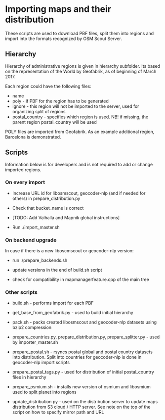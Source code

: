 
# Importing maps and their distribution

These scripts are used to download PBF files, split them into regions
and import into the formats recognized by OSM Scout Server.


## Hierarchy

Hierarchy of administrative regions is given in hierarchy
subfolder. Its based on the representation of the World by Geofabrik,
as of beginning of March 2017. 

Each region could have the following files:

* name
* poly - if PBF for the region has to be generated
* ignore - this region will not be imported to the server, used for
  organizing split of regions
* postal_country - specifies which region is used. NB! if missing, the
  parent region postal_country will be used
  
POLY files are imported from Geofabrik. As an example additional
region, Barcelona is demonstrated.


## Scripts

Information below is for developers and is not required to add or
change imported regions.

### On every import

* Increase URL id for libosmscout, geocoder-nlp (and if needed for
  others) in prepare_distribution.py
  
* Check that bucket_name is correct

* [TODO: Add Valhalla and Mapnik global instructions]

* Run ./import_master.sh 


### On backend upgrade

In case if there is a new liboscmscout or geocoder-nlp version:

* run ./prepare_backends.sh

* update versions in the end of build.sh script

* check for compatibility in mapmanagerfeature.cpp of the main tree


### Other scripts

* build.sh - performs import for each PBF

* get_base_from_geofabrik.py - used to build initial hierarchy

* pack.sh - packs created libosmscout and geocoder-nlp datasets using
  bzip2 compression
  
* prepare_countries.py, prepare_distribution.py, prepare_splitter.py - used by importer_master.sh

* prepare_postal.sh - rsyncs postal global and postal country datasets
  into distribution. Split into countries for geocoder-nlp is done in
  geocoder-nlp import scripts
  
* prepare_postal_tags.py - used for distribution of initial
  postal_country files in hierarchy

* prepare_osmium.sh - installs new version of osmium and libosmium
  used to split planet into regions
  
* update_distribution.py - used on the distribution server to update
  maps distribution from S3 cloud / HTTP server. See note on the top
  of the script on how to specify mirror path and URL
  
